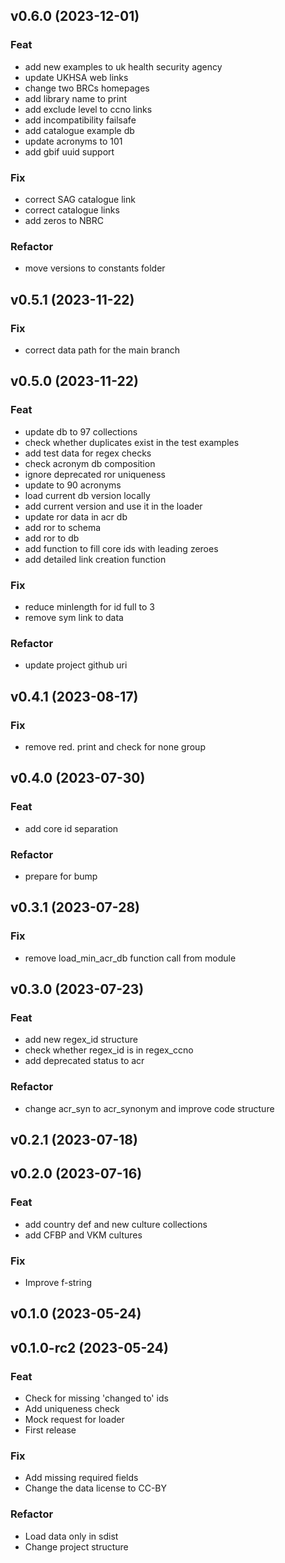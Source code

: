 ## v0.6.0 (2023-12-01)

### Feat

- add new examples to uk health security agency
- update UKHSA web links
- change two BRCs homepages
- add library name to print
- add exclude level to ccno links
- add incompatibility failsafe
- add catalogue example db
- update acronyms to 101
- add gbif uuid support

### Fix

- correct SAG catalogue link
- correct catalogue links
- add zeros to NBRC

### Refactor

- move versions to constants folder

## v0.5.1 (2023-11-22)

### Fix

- correct data path for the main branch

## v0.5.0 (2023-11-22)

### Feat

- update db to 97 collections
- check whether duplicates exist in the test examples
- add test data for regex checks
- check acronym db composition
- ignore deprecated ror uniqueness
- update to 90 acronyms
- load current db version locally
- add current version and use it in the loader
- update ror data in acr db
- add ror to schema
- add ror to db
- add function to fill core ids with leading zeroes
- add detailed link creation function

### Fix

- reduce minlength for id full to 3
- remove sym link to data

### Refactor

- update project github uri

## v0.4.1 (2023-08-17)

### Fix

- remove red. print and check for none group

## v0.4.0 (2023-07-30)

### Feat

- add core id separation

### Refactor

- prepare for bump

## v0.3.1 (2023-07-28)

### Fix

- remove load_min_acr_db function call from module

## v0.3.0 (2023-07-23)

### Feat

- add new regex_id structure
- check whether regex_id is in regex_ccno
- add deprecated status to acr

### Refactor

- change acr_syn to acr_synonym and improve code structure

## v0.2.1 (2023-07-18)

## v0.2.0 (2023-07-16)

### Feat

- add country def and new culture collections
- add CFBP and VKM cultures

### Fix

- Improve f-string

## v0.1.0 (2023-05-24)

## v0.1.0-rc2 (2023-05-24)

### Feat

- Check for missing 'changed to' ids
- Add uniqueness check
- Mock request for loader
- First release

### Fix

- Add missing required fields
- Change the data license to CC-BY

### Refactor

- Load data only in sdist
- Change project structure
